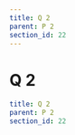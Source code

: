 ```yaml
---
title: Q 2
parent: P 2
section_id: 22
---
```

# Q 2

```yaml
title: Q 2
parent: P 2
section_id: 22
```
